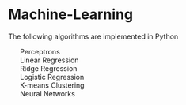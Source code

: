 # Machine-Learning
The following algorithms are implemented in Python 
<ul>
  Perceptrons<br>
  <list>Linear Regression</list><br>
  <list>Ridge Regression</list><br>
  <list>Logistic Regression</list><br>
  <list>K-means Clustering</list><br>
  <list>Neural Networks</list><br>
</ul>
